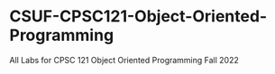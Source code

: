 # CSUF-CPSC121-Object-Oriented-Programming
All Labs for CPSC 121 Object Oriented Programming Fall 2022
